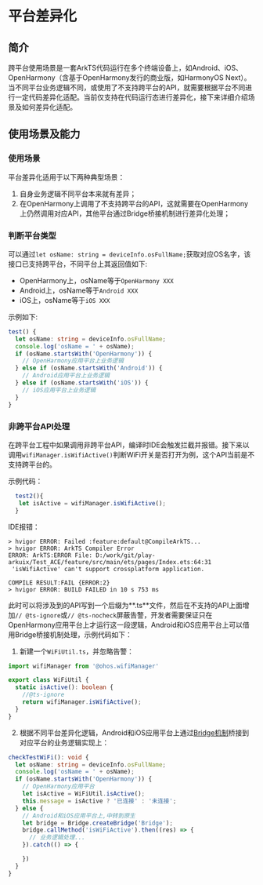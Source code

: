 # 平台差异化

## 简介

跨平台使用场景是一套ArkTS代码运行在多个终端设备上，如Android、iOS、OpenHarmony（含基于OpenHarmony发行的商业版，如HarmonyOS Next）。当不同平台业务逻辑不同，或使用了不支持跨平台的API，就需要根据平台不同进行一定代码差异化适配。当前仅支持在代码运行态进行差异化，接下来详细介绍场景及如何差异化适配。

## 使用场景及能力

### 使用场景

平台差异化适用于以下两种典型场景：

1. 自身业务逻辑不同平台本来就有差异；
2. 在OpenHarmony上调用了不支持跨平台的API，这就需要在OpenHarmony上仍然调用对应API，其他平台通过Bridge桥接机制进行差异化处理；

### 判断平台类型

可以通过`let osName: string = deviceInfo.osFullName;`获取对应OS名字，该接口已支持跨平台，不同平台上其返回值如下:

+ OpenHarmony上，osName等于`OpenHarmony XXX`
+ Android上，osName等于`Android XXX`
+ iOS上，osName等于`iOS XXX`

示例如下:

```ts
test() {
  let osName: string = deviceInfo.osFullName;
  console.log('osName = ' + osName);
  if (osName.startsWith('OpenHarmony')) {
    // OpenHarmony应用平台上业务逻辑
  } else if (osName.startsWith('Android')) {
    // Android应用平台上业务逻辑
  } else if (osName.startsWith('iOS')) {
    // iOS应用平台上业务逻辑
  }
}
```

### 非跨平台API处理

在跨平台工程中如果调用非跨平台API，编译时IDE会触发拦截并报错。接下来以调用`wifiManager.isWifiActive()`判断WiFi开关是否打开为例，这个API当前是不支持跨平台的。

示例代码：

```ts
  test2(){
   let isActive = wifiManager.isWifiActive();
  }
```

IDE报错：

```shell
> hvigor ERROR: Failed :feature:default@CompileArkTS... 
> hvigor ERROR: ArkTS Compiler Error
ERROR: ArkTS:ERROR File: D:/work/git/play-arkuix/Test_ACE/feature/src/main/ets/pages/Index.ets:64:31
 'isWifiActive' can't support crossplatform application.

COMPILE RESULT:FAIL {ERROR:2}
> hvigor ERROR: BUILD FAILED in 10 s 753 ms 
```

此时可以将涉及到的API写到一个后缀为**.ts**文件，然后在不支持的API上面增加`// @ts-ignore`或`// @ts-nocheck`屏蔽告警，开发者需要保证只在OpenHarmony应用平台上才运行这一段逻辑，Android和iOS应用平台上可以借用Bridge桥接机制处理，示例代码如下：

1. 新建一个`WiFiUtil.ts`，并忽略告警：

```ts
import wifiManager from '@ohos.wifiManager'

export class WiFiUtil {
  static isActive(): boolean {
    //@ts-ignore
    return wifiManager.isWifiActive();
  }
}
```

2. 根据不同平台差异化逻辑，Android和iOS应用平台上通过[Bridge机制](platform-bridge-introduction.md)桥接到对应平台的业务逻辑实现上：

```ts
checkTestWiFi(): void {
  let osName: string = deviceInfo.osFullName;
  console.log('osName = ' + osName);
  if (osName.startsWith('OpenHarmony')) {
    // OpenHarmony应用平台
    let isActive = WiFiUtil.isActive();
    this.message = isActive ? '已连接' : '未连接';
  } else {
    // Android和iOS应用平台上,中转到原生
    let bridge = Bridge.createBridge('Bridge');
    bridge.callMethod('isWiFiActive').then((res) => {
      // 业务逻辑处理...
    }).catch(() => {

    })
  }
}
```

